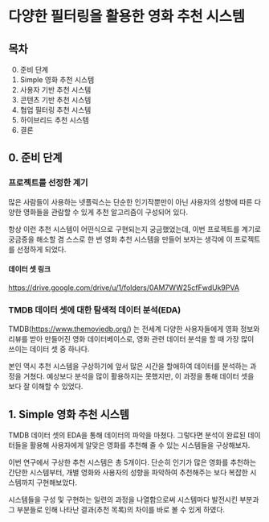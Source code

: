 # 다양한 필터링을 활용한 영화 추천 시스템

## 목차
0. 준비 단계
1. Simple 영화 추천 시스템
2. 사용자 기반 추천 시스템
3. 콘텐츠 기반 추천 시스템
4. 협업 필터링 추천 시스템
5. 하이브리드 추천 시스템
6. 결론


## 0. 준비 단계

### 프로젝트를 선정한 계기

많은 사람들이 사용하는 넷플릭스는 단순한 인기작뿐만이 아닌 사용자의 성향에 따른 다양한 영화들을 관람할 수 있게 추천 알고리즘이 구성되어 있다.

항상 이런 추천 시스템이 어떤식으로 구현되는지 궁금했었는데, 이번 프로젝트를 계기로 궁금증을 해소할 겸 스스로 한 번 영화 추천 시스템을 만들어 보자는 생각에 이 프로젝트를 선정하게 되었다.

#### 데이터 셋 링크
https://drive.google.com/drive/u/1/folders/0AM7WW25cfFwdUk9PVA

### TMDB 데이터 셋에 대한 탐색적 데이터 분석(EDA)

TMDB(https://www.themoviedb.org/) 는 전세계 다양한 사용자들에게 영화 정보와 리뷰를 받아 만들어진 영화 데이터베이스로, 영화 관련 데이터 분석을 할 때 가장 많이 쓰이는 데이터 셋 중 하나다. 

본인 역시 추천 시스템을 구상하기에 앞서 많은 시간을 할애하여 데이터를 분석하는 과정을 거쳤다. 예상보다 분석을 많이 활용하지는 못했지만, 이 과정을 통해 데이터 셋을 보다 잘 이해할 수 있었다. 

## 1. Simple 영화 추천 시스템

TMDB 데이터 셋의 EDA을 통해 데이터의 파악을 마쳤다. 그렇다면 분석이 완료된 데이터들을 활용해 사용자에게 알맞은 영화를 추천해 줄 수 있는 시스템들을 구상해보자.

이번 연구에서 구상한 추천 시스템은 총 5개이다. 단순히 인기가 많은 영화를 추천하는 간단한 시스템부터, 개별 영화와 사용자의 성향을 파악하여 추천해주는 보다 복잡한 시스템까지 구현해보았다.

시스템들을 구성 및 구현하는 일련의 과정을 나열함으로써 시스템마다 발전시킨 부분과 그 부분들로 인해 나타난 결과(추천 목록)의 차이를 바로 볼 수 있게 하였다.


